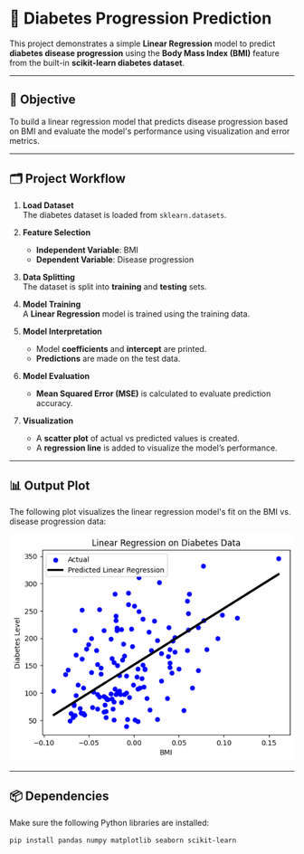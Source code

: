 # 🧪 Diabetes Progression Prediction

This project demonstrates a simple **Linear Regression** model to predict **diabetes disease progression** using the **Body Mass Index (BMI)** feature from the built-in **scikit-learn diabetes dataset**.

---

## 📌 Objective

To build a linear regression model that predicts disease progression based on BMI and evaluate the model's performance using visualization and error metrics.

---

## 🗂️ Project Workflow

1. **Load Dataset**  
   The diabetes dataset is loaded from `sklearn.datasets`.

2. **Feature Selection**  
   - **Independent Variable**: BMI  
   - **Dependent Variable**: Disease progression

3. **Data Splitting**  
   The dataset is split into **training** and **testing** sets.

4. **Model Training**  
   A **Linear Regression** model is trained using the training data.

5. **Model Interpretation**  
   - Model **coefficients** and **intercept** are printed.  
   - **Predictions** are made on the test data.

6. **Model Evaluation**  
   - **Mean Squared Error (MSE)** is calculated to evaluate prediction accuracy.

7. **Visualization**  
   - A **scatter plot** of actual vs predicted values is created.  
   - A **regression line** is added to visualize the model’s performance.

---

## 📊 Output Plot

The following plot visualizes the linear regression model's fit on the BMI vs. disease progression data:

![Linear Regression Plot](Unknown.png)

---

## 📦 Dependencies

Make sure the following Python libraries are installed:

```bash
pip install pandas numpy matplotlib seaborn scikit-learn

